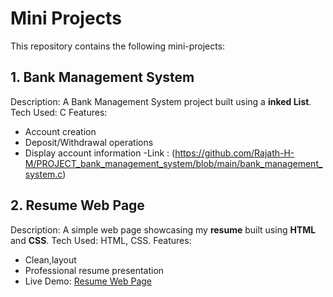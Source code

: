 # Mini Projects

This repository contains the following mini-projects:

## 1. Bank Management System
Description: A Bank Management System project built using a **inked List**.
Tech Used: C 
Features:
  - Account creation
  - Deposit/Withdrawal operations
  - Display account information
-Link : (https://github.com/Rajath-H-M/PROJECT_bank_management_system/blob/main/bank_management_system.c) 


## 2. Resume Web Page
Description: A simple web page showcasing my **resume** built using **HTML** and **CSS**.
Tech Used: HTML, CSS.
Features:
  - Clean,layout
  - Professional resume presentation
- Live Demo: [Resume Web Page](https://rajath-h-m.github.io/PROJECT_bank_management_system/)  
  

